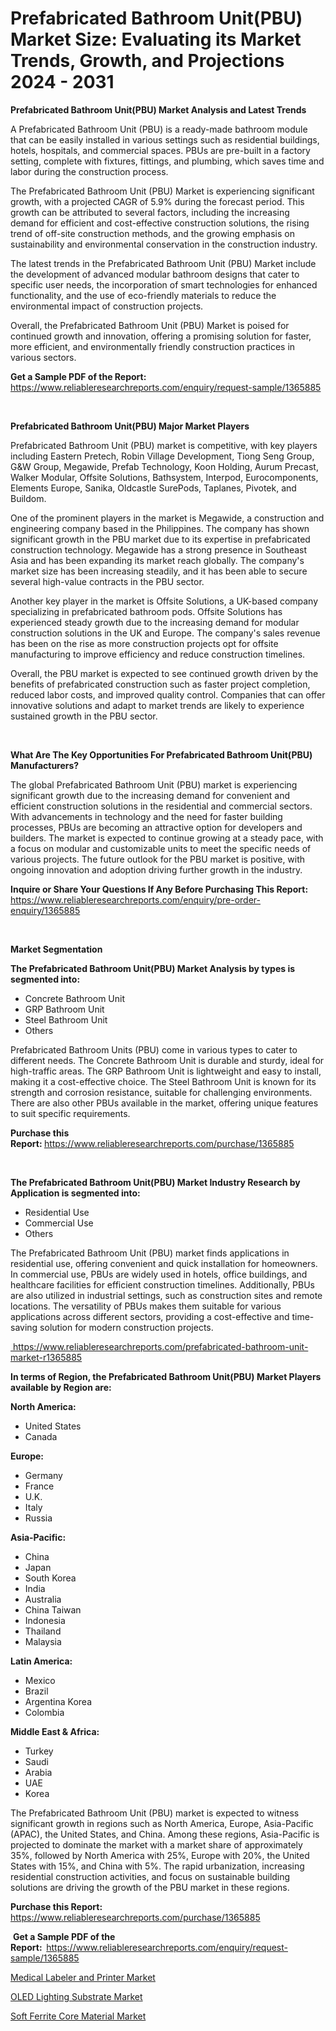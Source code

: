 <p><h1>Prefabricated Bathroom Unit(PBU) Market Size: Evaluating its Market Trends, Growth, and Projections 2024 - 2031</h1></p><p><strong>Prefabricated Bathroom Unit(PBU) Market Analysis and Latest Trends</strong></p>
<p><p>A Prefabricated Bathroom Unit (PBU) is a ready-made bathroom module that can be easily installed in various settings such as residential buildings, hotels, hospitals, and commercial spaces. PBUs are pre-built in a factory setting, complete with fixtures, fittings, and plumbing, which saves time and labor during the construction process.</p><p>The Prefabricated Bathroom Unit (PBU) Market is experiencing significant growth, with a projected CAGR of 5.9% during the forecast period. This growth can be attributed to several factors, including the increasing demand for efficient and cost-effective construction solutions, the rising trend of off-site construction methods, and the growing emphasis on sustainability and environmental conservation in the construction industry.</p><p>The latest trends in the Prefabricated Bathroom Unit (PBU) Market include the development of advanced modular bathroom designs that cater to specific user needs, the incorporation of smart technologies for enhanced functionality, and the use of eco-friendly materials to reduce the environmental impact of construction projects.</p><p>Overall, the Prefabricated Bathroom Unit (PBU) Market is poised for continued growth and innovation, offering a promising solution for faster, more efficient, and environmentally friendly construction practices in various sectors.</p></p>
<p><strong>Get a Sample PDF of the Report:&nbsp;</strong> <a href="https://www.reliableresearchreports.com/enquiry/request-sample/1365885">https://www.reliableresearchreports.com/enquiry/request-sample/1365885</a></p>
<p>&nbsp;</p>
<p><strong>Prefabricated Bathroom Unit(PBU) Major Market Players</strong></p>
<p><p>Prefabricated Bathroom Unit (PBU) market is competitive, with key players including Eastern Pretech, Robin Village Development, Tiong Seng Group, G&W Group, Megawide, Prefab Technology, Koon Holding, Aurum Precast, Walker Modular, Offsite Solutions, Bathsystem, Interpod, Eurocomponents, Elements Europe, Sanika, Oldcastle SurePods, Taplanes, Pivotek, and Buildom.</p><p>One of the prominent players in the market is Megawide, a construction and engineering company based in the Philippines. The company has shown significant growth in the PBU market due to its expertise in prefabricated construction technology. Megawide has a strong presence in Southeast Asia and has been expanding its market reach globally. The company's market size has been increasing steadily, and it has been able to secure several high-value contracts in the PBU sector.</p><p>Another key player in the market is Offsite Solutions, a UK-based company specializing in prefabricated bathroom pods. Offsite Solutions has experienced steady growth due to the increasing demand for modular construction solutions in the UK and Europe. The company's sales revenue has been on the rise as more construction projects opt for offsite manufacturing to improve efficiency and reduce construction timelines.</p><p>Overall, the PBU market is expected to see continued growth driven by the benefits of prefabricated construction such as faster project completion, reduced labor costs, and improved quality control. Companies that can offer innovative solutions and adapt to market trends are likely to experience sustained growth in the PBU sector.</p></p>
<p>&nbsp;</p>
<p><strong>What Are The Key Opportunities For Prefabricated Bathroom Unit(PBU) Manufacturers?</strong></p>
<p><p>The global Prefabricated Bathroom Unit (PBU) market is experiencing significant growth due to the increasing demand for convenient and efficient construction solutions in the residential and commercial sectors. With advancements in technology and the need for faster building processes, PBUs are becoming an attractive option for developers and builders. The market is expected to continue growing at a steady pace, with a focus on modular and customizable units to meet the specific needs of various projects. The future outlook for the PBU market is positive, with ongoing innovation and adoption driving further growth in the industry.</p></p>
<p><strong>Inquire or Share Your Questions If Any Before Purchasing This Report:</strong> <a href="https://www.reliableresearchreports.com/enquiry/pre-order-enquiry/1365885">https://www.reliableresearchreports.com/enquiry/pre-order-enquiry/1365885</a></p>
<p>&nbsp;</p>
<p><strong>Market Segmentation</strong></p>
<p><strong>The Prefabricated Bathroom Unit(PBU) Market Analysis by types is segmented into:</strong></p>
<p><ul><li>Concrete Bathroom Unit</li><li>GRP Bathroom Unit</li><li>Steel Bathroom Unit</li><li>Others</li></ul></p>
<p><p>Prefabricated Bathroom Units (PBU) come in various types to cater to different needs. The Concrete Bathroom Unit is durable and sturdy, ideal for high-traffic areas. The GRP Bathroom Unit is lightweight and easy to install, making it a cost-effective choice. The Steel Bathroom Unit is known for its strength and corrosion resistance, suitable for challenging environments. There are also other PBUs available in the market, offering unique features to suit specific requirements.</p></p>
<p><strong>Purchase this Report:&nbsp;</strong><a href="https://www.reliableresearchreports.com/purchase/1365885">https://www.reliableresearchreports.com/purchase/1365885</a></p>
<p>&nbsp;</p>
<p><strong>The Prefabricated Bathroom Unit(PBU) Market Industry Research by Application is segmented into:</strong></p>
<p><ul><li>Residential Use</li><li>Commercial Use</li><li>Others</li></ul></p>
<p><p>The Prefabricated Bathroom Unit (PBU) market finds applications in residential use, offering convenient and quick installation for homeowners. In commercial use, PBUs are widely used in hotels, office buildings, and healthcare facilities for efficient construction timelines. Additionally, PBUs are also utilized in industrial settings, such as construction sites and remote locations. The versatility of PBUs makes them suitable for various applications across different sectors, providing a cost-effective and time-saving solution for modern construction projects.</p></p>
<p><a href="https://www.reliableresearchreports.com/prefabricated-bathroom-unit-market-r1365885">&nbsp;https://www.reliableresearchreports.com/prefabricated-bathroom-unit-market-r1365885</a></p>
<p><strong>In terms of Region, the Prefabricated Bathroom Unit(PBU) Market Players available by Region are:</strong></p>
<p>
    <p> <strong> North America: </strong>
        <ul>
            <li>United States</li>
            <li>Canada</li>
        </ul>
        </p> 
    <p> <strong> Europe: </strong>
        <ul>
            <li>Germany</li>
            <li>France</li>
            <li>U.K.</li>
            <li>Italy</li>
            <li>Russia</li>
        </ul>
        </p> 
    <p> <strong> Asia-Pacific: </strong>
        <ul>
            <li>China</li>
            <li>Japan</li>
            <li>South Korea</li>
            <li>India</li>
            <li>Australia</li>
            <li>China Taiwan</li>
            <li>Indonesia</li>
            <li>Thailand</li>
            <li>Malaysia</li>
        </ul>
        </p> 
    <p> <strong> Latin America: </strong>
        <ul>
            <li>Mexico</li>
            <li>Brazil</li>
            <li>Argentina Korea</li>
            <li>Colombia</li>
        </ul>
        </p> 
    <p> <strong> Middle East & Africa: </strong>
        <ul>
            <li>Turkey</li>
            <li>Saudi</li>
            <li>Arabia</li>
            <li>UAE</li>
            <li>Korea</li>
        </ul>
    </p>
    </p>
<p><p>The Prefabricated Bathroom Unit (PBU) market is expected to witness significant growth in regions such as North America, Europe, Asia-Pacific (APAC), the United States, and China. Among these regions, Asia-Pacific is projected to dominate the market with a market share of approximately 35%, followed by North America with 25%, Europe with 20%, the United States with 15%, and China with 5%. The rapid urbanization, increasing residential construction activities, and focus on sustainable building solutions are driving the growth of the PBU market in these regions.</p></p>
<p><strong>Purchase this Report: </strong><a href="https://www.reliableresearchreports.com/purchase/1365885">https://www.reliableresearchreports.com/purchase/1365885</a></p>
<p>&nbsp;<strong>Get a Sample PDF of the Report:&nbsp;&nbsp;</strong><a href="https://www.reliableresearchreports.com/enquiry/request-sample/1365885">https://www.reliableresearchreports.com/enquiry/request-sample/1365885</a></p>
<p><strong></strong></p>
<p><p><a href="https://copper-carbon-84f.notion.site/Medical-Labeler-and-Printer-Market-Analysis-Its-CAGR-Market-Segmentation-and-Global-Industry-Overv-82642822478044ce80fff1df2da5dedb">Medical Labeler and Printer Market</a></p><p><a href="https://circular-yam-9b9.notion.site/OLED-Lighting-Substrate-Market-Analysis-and-Sze-Forecasted-for-period-from-2024-to-2031-228247a43be348dbb4a24341c91a7788">OLED Lighting Substrate Market</a></p><p><a href="https://cedar-agate-3da.notion.site/Decoding-Soft-Ferrite-Core-Material-Market-Metrics-Market-Share-Trends-and-Growth-Patterns-b568147078724510bd6df6968ce97a76">Soft Ferrite Core Material Market</a></p></p>